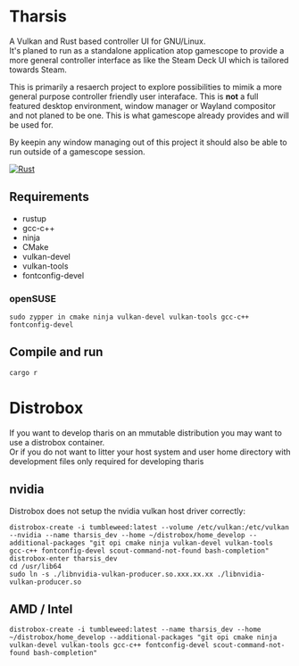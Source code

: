 # Tharsis
A Vulkan and Rust based controller UI for GNU/Linux.  
It's planed to run as a standalone application atop gamescope to provide a more general controller interface as like
the Steam Deck UI which is tailored towards Steam.  

This is primarily a resaerch project to explore possibilities to mimik a more general purpose controller friendly user interaface. 
This is **not** a full featured desktop environment, window manager or Wayland compositor and not planed to be one. This is what gamescope already provides and will be used for.  

By keepin any window managing out of this project it should also be able to run outside of a gamescope session.

[![Rust](https://github.com/Z-Ray-Entertainment/tharsis/actions/workflows/rust.yml/badge.svg)](https://github.com/Z-Ray-Entertainment/tharsis/actions/workflows/rust.yml)

## Requirements
- rustup
- gcc-c++
- ninja
- CMake
- vulkan-devel
- vulkan-tools
- fontconfig-devel

### openSUSE
`sudo zypper in cmake ninja vulkan-devel vulkan-tools gcc-c++ fontconfig-devel`

## Compile and run
`cargo r`

# Distrobox
If you want to develop tharis on an mmutable distribution you may want to use a distrobox container.  
Or if you do not want to litter your host system and user home directory with development files only required for developing tharis

## nvidia
Distrobox does not setup the nvidia vulkan host driver correctly:  
```
distrobox-create -i tumbleweed:latest --volume /etc/vulkan:/etc/vulkan --nvidia --name tharsis_dev --home ~/distrobox/home_develop --additional-packages "git opi cmake ninja vulkan-devel vulkan-tools gcc-c++ fontconfig-devel scout-command-not-found bash-completion"
distrobox-enter tharsis_dev
cd /usr/lib64
sudo ln -s ./libnvidia-vulkan-producer.so.xxx.xx.xx ./libnvidia-vulkan-producer.so
```

## AMD / Intel
`distrobox-create -i tumbleweed:latest --name tharsis_dev --home ~/distrobox/home_develop --additional-packages "git opi cmake ninja vulkan-devel vulkan-tools gcc-c++ fontconfig-devel scout-command-not-found bash-completion"`
